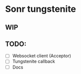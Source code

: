 # Sonr tungstenite

## WIP


## TODO:

- [ ] Websocket client (Acceptor)
- [ ] Tungstenite callback
- [ ] Docs
